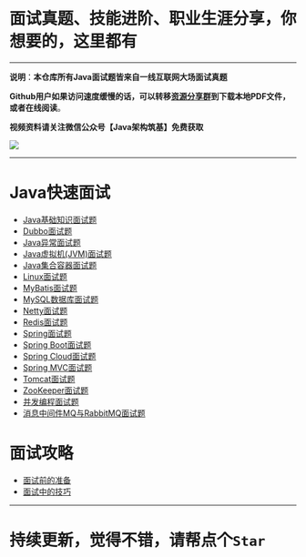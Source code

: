 # 面试真题、技能进阶、职业生涯分享，你想要的，这里都有

***

**说明**：**本仓库所有Java面试题皆来自一线互联网大场面试真题**

**Github用户如果访问速度缓慢的话，可以转移[资源分享群](https://jq.qq.com/?_wv=1027&k=5Op2CWT)到下载本地PDF文件，或者在线阅读**。

**视频资料请关注微信公众号【Java架构筑基】免费获取**

![](https://upload-images.jianshu.io/upload_images/21105806-bf0cf243b55b89f3.png?imageMogr2/auto-orient/strip%7CimageView2/2/w/1240)

***

# Java快速面试

- [Java基础知识面试题](https://github.com/Java-Super-Air/JavaStudy/blob/master/Interview/Java%E5%9F%BA%E7%A1%80%E7%9F%A5%E8%AF%86%E9%9D%A2%E8%AF%95%E9%A2%98.md)
- [Dubbo面试题](https://github.com/Java-Super-Air/JavaStudy/blob/master/Interview/Dubbo%E9%9D%A2%E8%AF%95%E9%A2%98.md)
- [Java异常面试题](https://github.com/Java-Super-Air/JavaStudy/blob/master/Interview/Java%E5%BC%82%E5%B8%B8%E9%9D%A2%E8%AF%95%E9%A2%98.md)
- [Java虚拟机(JVM)面试题](https://github.com/Java-Super-Air/JavaStudy/blob/master/Interview/Java%E8%99%9A%E6%8B%9F%E6%9C%BA(JVM)%E9%9D%A2%E8%AF%95%E9%A2%98.md)
- [Java集合容器面试题](https://github.com/Java-Super-Air/JavaStudy/blob/master/Interview/Java%E9%9B%86%E5%90%88%E5%AE%B9%E5%99%A8%E9%9D%A2%E8%AF%95%E9%A2%98.md)
- [Linux面试题](https://github.com/Java-Super-Air/JavaStudy/blob/master/Interview/Linux%E9%9D%A2%E8%AF%95%E9%A2%98.md)
- [MyBatis面试题](https://github.com/Java-Super-Air/JavaStudy/blob/master/Interview/MyBatis%E9%9D%A2%E8%AF%95%E9%A2%98.md)
- [MySQL数据库面试题](https://github.com/Java-Super-Air/JavaStudy/blob/master/Interview/MySQL%E6%95%B0%E6%8D%AE%E5%BA%93%E9%9D%A2%E8%AF%95%E9%A2%98.md)
- [Netty面试题](https://github.com/Java-Super-Air/JavaStudy/blob/master/Interview/Netty%E9%9D%A2%E8%AF%95%E9%A2%98.md)
- [Redis面试题](https://github.com/Java-Super-Air/JavaStudy/blob/master/Interview/Redis%E9%9D%A2%E8%AF%95%E9%A2%98.md)
- [Spring面试题](https://github.com/Java-Super-Air/JavaStudy/blob/master/Interview/Spring%E9%9D%A2%E8%AF%95%E9%A2%98.md)
- [Spring Boot面试题](https://github.com/Java-Super-Air/JavaStudy/blob/master/Interview/Spring%20Boot%E9%9D%A2%E8%AF%95%E9%A2%98.md)
- [Spring Cloud面试题](https://github.com/Java-Super-Air/JavaStudy/blob/master/Interview/Spring%20Cloud%E9%9D%A2%E8%AF%95%E9%A2%98.md)
- [Spring MVC面试题](https://github.com/Java-Super-Air/JavaStudy/blob/master/Interview/Spring%20MVC%E9%9D%A2%E8%AF%95%E9%A2%98.md)
- [Tomcat面试题](https://github.com/Java-Super-Air/JavaStudy/blob/master/Interview/Tomcat%E9%9D%A2%E8%AF%95%E9%A2%98.md)
- [ZooKeeper面试题](https://github.com/Java-Super-Air/JavaStudy/blob/master/Interview/ZooKeeper%E9%9D%A2%E8%AF%95%E9%A2%98.md)
- [并发编程面试题](https://github.com/Java-Super-Air/JavaStudy/blob/master/Interview/%E5%B9%B6%E5%8F%91%E7%BC%96%E7%A8%8B%E9%9D%A2%E8%AF%95%E9%A2%98.md)
- [消息中间件MQ与RabbitMQ面试题](https://github.com/Java-Super-Air/JavaStudy/blob/master/Interview/%E6%B6%88%E6%81%AF%E4%B8%AD%E9%97%B4%E4%BB%B6MQ%E4%B8%8ERabbitMQ%E9%9D%A2%E8%AF%95%E9%A2%98.md)

# 面试攻略

- [面试前的准备](https://github.com/Java-Super-Air/JavaStudy/blob/master/Interview/%E7%A8%8B%E5%BA%8F%E5%91%98%E9%9D%A2%E8%AF%95%E6%94%BB%E7%95%A5%EF%BC%9A%E9%9D%A2%E8%AF%95%E5%89%8D%E7%9A%84%E5%87%86%E5%A4%87.md)
- [面试中的技巧](https://github.com/Java-Super-Air/JavaStudy/blob/master/Interview/%E7%A8%8B%E5%BA%8F%E5%91%98%E9%9D%A2%E8%AF%95%E6%94%BB%E7%95%A5%EF%BC%9A%E9%9D%A2%E8%AF%95%E4%B8%AD%E7%9A%84%E6%8A%80%E5%B7%A7.md)

***

# 持续更新，觉得不错，请帮点个`Star`
